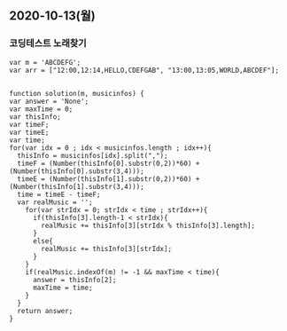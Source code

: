 ## 2020-10-13(월)

### 코딩테스트 노래찾기 
    var m = 'ABCDEFG';
    var arr = ["12:00,12:14,HELLO,CDEFGAB", "13:00,13:05,WORLD,ABCDEF"];


    function solution(m, musicinfos) {
    var answer = 'None';
    var maxTime = 0;
    var thisInfo;
    var timeF;
    var timeE;
    var time;
    for(var idx = 0 ; idx < musicinfos.length ; idx++){
      thisInfo = musicinfos[idx].split(",");
      timeF = (Number(thisInfo[0].substr(0,2))*60) + (Number(thisInfo[0].substr(3,4)));
      timeE = (Number(thisInfo[1].substr(0,2))*60) + (Number(thisInfo[1].substr(3,4)));
      time = timeE - timeF;
      var realMusic = '';
        for(var strIdx = 0; strIdx < time ; strIdx++){
          if(thisInfo[3].length-1 < strIdx){
            realMusic += thisInfo[3][strIdx % thisInfo[3].length];
          }
          else{
            realMusic += thisInfo[3][strIdx];
          }
        }
        if(realMusic.indexOf(m) != -1 && maxTime < time){
          answer = thisInfo[2];
          maxTime = time;
        }
      }
      return answer;
    }
